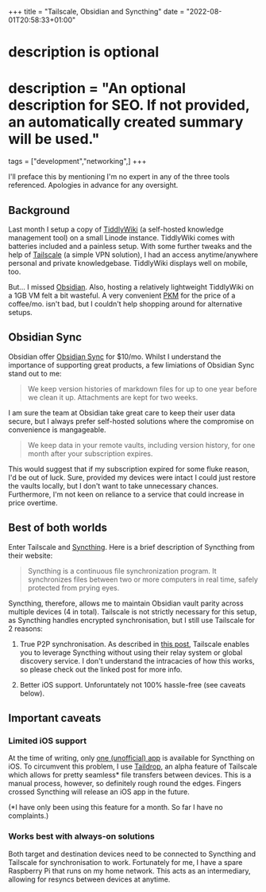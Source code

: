+++
title = "Tailscale, Obsidian and Syncthing"
date = "2022-08-01T20:58:33+01:00"

#
# description is optional
#
# description = "An optional description for SEO. If not provided, an automatically created summary will be used."

tags = ["development","networking",]
+++

I'll preface this by mentioning I'm no expert in any of the three tools referenced. Apologies in advance for any oversight.

## Background

Last month I setup a copy of [TiddlyWiki](https://tiddlywiki.com/) (a self-hosted knowledge management tool) on a small Linode instance. TiddlyWiki comes with batteries included and a painless setup. With some further tweaks and the help of [Tailscale](https://tailscale.com/) (a simple VPN solution), I had an access anytime/anywhere personal and private knowledgebase. TiddlyWiki displays well on mobile, too. 

But... I missed [Obsidian](https://obsidian.md/). Also, hosting a relatively lightweight TiddlyWiki on a 1GB VM felt a bit wasteful. A very convenient [PKM](https://en.wikipedia.org/wiki/Personal_knowledge_management) for the price of a coffee/mo. isn't bad, but I couldn't help shopping around for alternative setups.

## Obsidian Sync 

Obsidian offer [Obsidian Sync](https://obsidian.md/sync) for $10/mo. Whilst I understand the importance of supporting great products, a few limiations of Obsidian Sync stand out to me: 

> We keep version histories of markdown files for up to one year before we clean it up. Attachments are kept for two weeks.

I am sure the team at Obsidian take great care to keep their user data secure, but I always prefer self-hosted solutions where the compromise on convenience is mangageable.

> We keep data in your remote vaults, including version history, for one month after your subscription expires.

This would suggest that if my subscription expired for some fluke reason, I'd be out of luck. Sure, provided my devices were intact I could just restore the vaults locally, but I don't want to take unnecessary chances. Furthermore, I'm not keen on reliance to a service that could increase in price overtime. 

## Best of both worlds

Enter Tailscale and [Syncthing](https://syncthing.net/). Here is a brief description of Syncthing from their website:

> Syncthing is a continuous file synchronization program. It synchronizes files between two or more computers in real time, safely protected from prying eyes.

Syncthing, therefore, allows me to maintain Obsidian vault parity across multiple devices (4 in total). Tailscale is not strictly necessary for this setup, as Syncthing handles encrypted synchronisation, but I still use Tailscale for 2 reasons:

1. True P2P synchronisation. As described in [this post](https://console.dev/articles/private-p2p-encrypted-file-sync-syncthing-tailscale/), Tailscale enables you to leverage Syncthing without using their relay system or global discovery service. I don't understand the intracacies of how this works, so please check out the linked post for more info.

2. Better iOS support. Unforuntately not 100% hassle-free (see caveats below). 

## Important caveats

### Limited iOS support

At the time of writing, only [one (unofficial) app](https://apps.apple.com/gb/app/mobius/id1453744762) is available for Syncthing on iOS. To circumvent this problem, I use [Taildrop](https://tailscale.com/kb/1106/taildrop/), an alpha feature of Tailscale which allows for pretty seamless* file transfers between devices. This is a manual process, however, so definitely rough round the edges. Fingers crossed Syncthing will release an iOS app in the future.

(*I have only been using this feature for a month. So far I have no complaints.)

### Works best with always-on solutions

Both target and destination devices need to be connected to Syncthing and Tailscale for synchronisation to work. Fortunately for me, I have a spare Raspberry Pi that runs on my home network. This acts as an intermediary, allowing for resyncs between devices at anytime.

